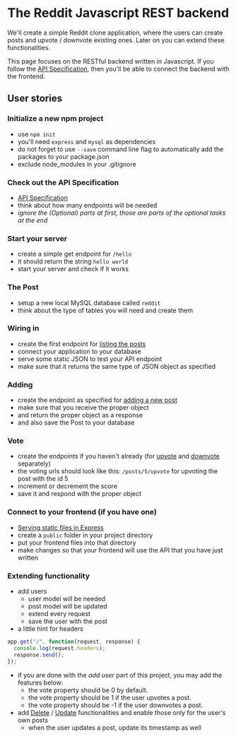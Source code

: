 # The Reddit Javascript REST backend

We'll create a simple Reddit clone application, where the users can create posts
and upvote / downvote existing ones. Later on you can extend these
functionalities.

This page focuses on the RESTful backend written in Javascript. If you follow
the [API Specification](../apispec.md), then you'll be able to connect the
backend with the frontend.

## User stories

### Initialize a new npm project

- use `npm init`
- you'll need `express` and `mysql` as dependencies
- do not forget to use `--save` command line flag to automatically add the
  packages to your package.json
- exclude node_modules in your .gitignore

### Check out the API Specification

- [API Specification](../apispec.md)
- think about how many endpoints will be needed
- *ignore the (Optional) parts at first, those are parts of the optional tasks
  at the end*

### Start your server

- create a simple get endpoint for `/hello`
- it should return the string `hello world`
- start your server and check if it works

### The Post

- setup a new local MySQL database called `reddit`
- think about the type of tables you will need and create them

### Wiring in

- create the first endpoint for [listing the posts](../apispec.md#get-posts)
- connect your application to your database
- serve some static JSON to test your API endpoint
- make sure that it returns the same type of JSON object as specified

### Adding

- create the endpoint as specified for
  [adding a new post](../apispec.md#post-posts)
- make sure that you receive the proper object
- and return the proper object as a response
- and also save the Post to your database

### Vote

- create the endpoints if you haven't already (for
  [upvote](../apispec.md#put-postsidupvote) and
  [downvote](../apispec.md#put-postsiddownvote) separately)
- the voting urls should look like this: `/posts/5/upvote` for upvoting the post
  with the id 5
- increment or decrement the score
- save it and respond with the proper object

### Connect to your frontend (if you have one)

- [Serving static files in Express](https://expressjs.com/en/starter/static-files.html)
- create a `public` folder in your project directory
- put your frontend files into that directory
- make changes so that your frontend will use the API that you have just written

### Extending functionality

- add users
  - user model will be needed
  - post model will be updated
  - extend every request
  - save the user with the post
- a little hint for headers

```javascript
app.get("/", function(request, response) {
  console.log(request.headers);
  response.send();
});
```

- if you are done with the *add user* part of this project, you may add the
  features below:
  - the vote property should be 0 by default.
  - the vote property should be 1 if the user upvotes a post.
  - the vote property should be -1 if the user downvotes a post.
- add [Delete](../apispec.md#delete-postsid) /
  [Update](../apispec.md#put-postsid) functionalities and enable those only for
  the user's own posts
  - when the user updates a post, update its timestamp as well
